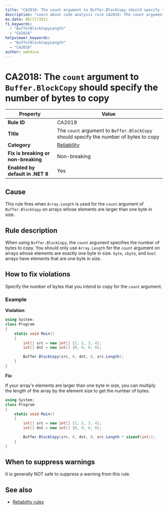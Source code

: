 ```yaml
---
title: "CA2018: The count argument to Buffer.BlockCopy should specify the number of bytes to copy"
description: "Learn about code analysis rule CA2018: The count argument to Buffer.BlockCopy should specify the number of bytes to copy"
ms.date: 08/17/2021
f1_keywords:
  - "BufferBlockCopyLength"
  - "CA2018"
helpviewer_keywords:
  - "BufferBlockCopyLength"
  - "CA2018"
author: mahdiva
---
```

# CA2018: The `count` argument to `Buffer.BlockCopy` should specify the number of bytes to copy

| Property                            | Value                                                                                 |
|-------------------------------------|---------------------------------------------------------------------------------------|
| **Rule ID**                         | CA2018                                                                                |
| **Title**                           | The `count` argument to `Buffer.BlockCopy` should specify the number of bytes to copy |
| **Category**                        | [Reliability](reliability-warnings.md)                                                |
| **Fix is breaking or non-breaking** | Non-breaking                                                                          |
| **Enabled by default in .NET 8**    | Yes                                                                                   |

## Cause

This rule fires when `Array.Length` is used for the `count` argument of `Buffer.BlockCopy` on arrays whose elements are larger than one byte in size.

## Rule description

When using `Buffer.BlockCopy`, the `count` argument specifies the number of bytes to copy. You should only use `Array.Length` for the `count` argument on arrays whose elements are exactly one byte in size. `byte`, `sbyte`, and `bool` arrays have elements that are one byte in size.

## How to fix violations

Specify the number of bytes that you intend to copy for the `count` argument.

### Example

**Violation**:

```csharp
using System;
class Program
{
    static void Main()
    {
        int[] src = new int[] {1, 2, 3, 4};
        int[] dst = new int[] {0, 0, 0, 0};

        Buffer.BlockCopy(src, 0, dst, 0, src.Length);
    }
}
```

**Fix**:

If your array's elements are larger than one byte in size, you can multiply the length of the array by the element size to get the number of bytes.

```csharp
using System;
class Program
{
    static void Main()
    {
        int[] src = new int[] {1, 2, 3, 4};
        int[] dst = new int[] {0, 0, 0, 0};

        Buffer.BlockCopy(src, 0, dst, 0, src.Length * sizeof(int));
    }
}
```

## When to suppress warnings

It is generally NOT safe to suppress a warning from this rule.

## See also

- [Reliability rules](reliability-warnings.md)
